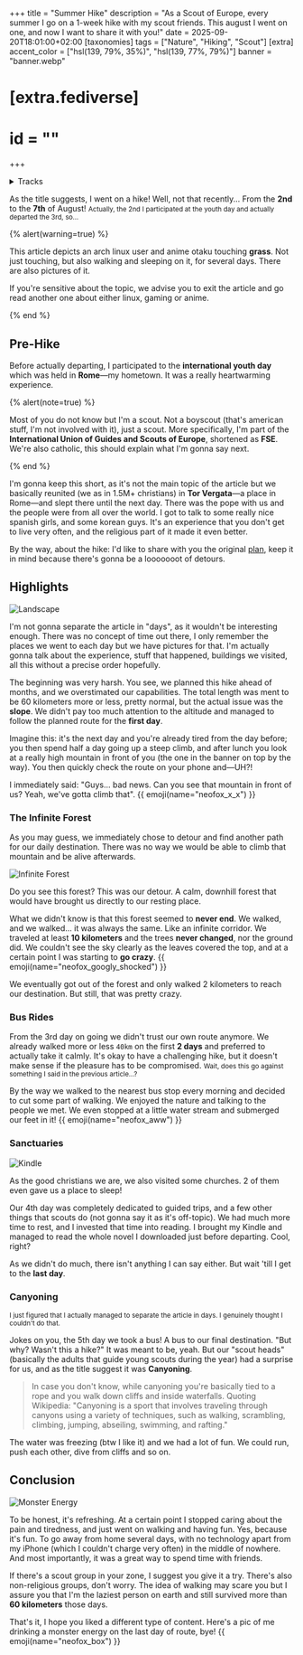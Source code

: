 +++
title = "Summer Hike"
description = "As a Scout of Europe, every summer I go on a 1-week hike with my scout friends. This august I went on one, and now I want to share it with you!"
date = 2025-09-20T18:01:00+02:00
[taxonomies]
tags = ["Nature", "Hiking", "Scout"]
[extra]
accent_color = ["hsl(139, 79%, 35%)", "hsl(139, 77%, 79%)"]
banner = "banner.webp"
# [extra.fediverse]
# id = ""
+++

<details>
<summary>Tracks</summary>

This time, I'm listening to [Lo-files](https://album.link/i/1821917950) by **Bring Me The Horizon**. It's an album with lo-fi versions of their most famous songs, which give you both chilling and exciting vibes. The same vibes I had while living the experience that I'm about to narrate.

During the hike itself I didn't have earbuds, so I didn't listen to any music. But I didn't have to, 'cause listening to the nature surrounding you while traveling has no substitutes.

</details>

As the title suggests, I went on a hike! Well, not that recently... From the **2nd** to the **7th** of August! <small>Actually, the 2nd I participated at the youth day and actually departed the 3rd, so...</small>

{% alert(warning=true) %}

This article depicts an arch linux user and anime otaku touching **grass**. Not just touching, but also walking and sleeping on it, for several days. There are also pictures of it.

If you're sensitive about the topic, we advise you to exit the article and go read another one about either linux, gaming or anime.

{% end %}

## Pre-Hike

Before actually departing, I participated to the **international youth day** which was held in **Rome**&mdash;my hometown. It was a really heartwarming experience.

{% alert(note=true) %}

Most of you do not know but I'm a scout. Not a boyscout (that's american stuff, I'm not involved with it), just a scout. More specifically, I'm part of the **International Union of Guides and Scouts of Europe**, shortened as **FSE**. We're also catholic, this should explain what I'm gonna say next.

{% end %}

I'm gonna keep this short, as it's not the main topic of the article but we basically reunited (we as in 1.5M+ christians) in **Tor Vergata**&mdash;a place in Rome&mdash;and slept there until the next day. There was the pope with us and the people were from all over the world. I got to talk to some really nice spanish girls, and some korean guys. It's an experience that you don't get to live very often, and the religious part of it made it even better.

By the way, about the hike: I'd like to share with you the original <a class="external" href="https://www.outdooractive.com/it/route/escursione-di-piu-giorni/provincia-di-roma/campo-v2-clan-la-fenice/316924242/?share=%7E3iq7dgnm%244ossntsg">plan</a>, keep it in mind because there's gonna be a looooooot of detours.

## Highlights

![Landscape](landscape.webp#end)

I'm not gonna separate the article in "days", as it wouldn't be interesting enough. There was no concept of time out there, I only remember the places we went to each day but we have pictures for that. I'm actually gonna talk about the experience, stuff that happened, buildings we visited, all this without a precise order hopefully.

The beginning was very harsh. You see, we planned this hike ahead of months, and we overstimated our capabilities. The total length was ment to be 60 kilometers more or less, pretty normal, but the actual issue was the **slope**. We didn't pay too much attention to the altitude and managed to follow the planned route for the **first day**.

Imagine this: it's the next day and you're already tired from the day before; you then spend half a day going up a steep climb, and after lunch you look at a really high mountain in front of you (the one in the banner on top by the way). You then quickly check the route on your phone and&mdash;UH?!

I immediately said: "Guys... bad news. Can you see that mountain in front of us? Yeah, we've gotta climb that". {{ emoji(name="neofox_x_x") }}

### The Infinite Forest

As you may guess, we immediately chose to detour and find another path for our daily destination. There was no way we would be able to climb that mountain and be alive afterwards.

![Infinite Forest](infinite-forest.webp#start)

Do you see this forest? This was our detour. A calm, downhill forest that would have brought us directly to our resting place.

What we didn't know is that this forest seemed to **never end**. We walked, and we walked... it was always the same. Like an infinite corridor. We traveled at least **10 kilometers** and the trees **never changed**, nor the ground did. We couldn't see the sky clearly as the leaves covered the top, and at a certain point I was starting to **go crazy**. {{ emoji(name="neofox_googly_shocked") }}

We eventually got out of the forest and only walked 2 kilometers to reach our destination. But still, that was pretty crazy.

### Bus Rides

From the 3rd day on going we didn't trust our own route anymore. We already walked more or less `40km` on the first **2 days** and preferred to actually take it calmly. It's okay to have a challenging hike, but it doesn't make sense if the pleasure has to be compromised. <small>Wait, does this go against something I said in the previous article...?</small>

By the way we walked to the nearest bus stop every morning and decided to cut some part of walking. We enjoyed the nature and talking to the people we met. We even stopped at a little water stream and submerged our feet in it! {{ emoji(name="neofox_aww") }}

### Sanctuaries

![Kindle](kindle.webp#end)

As the good christians we are, we also visited some churches. 2 of them even gave us a place to sleep!

Our 4th day was completely dedicated to guided trips, and a few other things that scouts do (not gonna say it as it's off-topic). We had much more time to rest, and I invested that time into reading. I brought my Kindle and managed to read the whole novel I downloaded just before departing. Cool, right?

As we didn't do much, there isn't anything I can say either. But wait 'till I get to the **last day**.

### Canyoning

<small>I just figured that I actually managed to separate the article in days. I genuinely thought I couldn't do that.</small>

Jokes on you, the 5th day we took a bus! A bus to our final destination. "But why? Wasn't this a hike?" It was meant to be, yeah. But our "scout heads" (basically the adults that guide young scouts during the year) had a surprise for us, and as the title suggest it was **Canyoning**.

> In case you don't know, while canyoning you're basically tied to a rope and you walk down cliffs and inside waterfalls.
> Quoting Wikipedia: "Canyoning is a sport that involves traveling through canyons using a variety of techniques, such as walking, scrambling, climbing, jumping, abseiling, swimming, and rafting."

The water was freezing (btw I like it) and we had a lot of fun. We could run, push each other, dive from cliffs and so on.

## Conclusion

![Monster Energy](monster.webp#end#spoiler)

To be honest, it's refreshing. At a certain point I stopped caring about the pain and tiredness, and just went on walking and having fun. Yes, because it's fun. To go away from home several days, with no technology apart from my iPhone (which I couldn't charge very often) in the middle of nowhere. And most importantly, it was a great way to spend time with friends.

If there's a scout group in your zone, I suggest you give it a try. There's also non-religious groups, don't worry. The idea of walking may scare you but I assure you that I'm the laziest person on earth and still survived more than **60 kilometers** those days.

That's it, I hope you liked a different type of content. Here's a pic of me drinking a monster energy on the last day of route, bye! {{ emoji(name="neofox_box") }}
